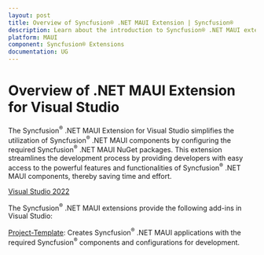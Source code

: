 ```yaml
---
layout: post
title: Overview of Syncfusion® .NET MAUI Extension | Syncfusion®
description: Learn about the introduction to Syncfusion® .NET MAUI extension for Visual Studio which simplifies integration.
platform: MAUI
component: Syncfusion® Extensions
documentation: UG
---
```


# Overview of .NET MAUI Extension for Visual Studio

The Syncfusion<sup>®</sup> .NET MAUI Extension for Visual Studio simplifies the utilization of Syncfusion<sup>®</sup> .NET MAUI components by configuring the required Syncfusion<sup>®</sup> .NET MAUI NuGet packages. This extension streamlines the development process by providing developers with easy access to the powerful features and functionalities of Syncfusion<sup>®</sup> .NET MAUI components, thereby saving time and effort.

[Visual Studio 2022](https://marketplace.visualstudio.com/items?itemName=SyncfusionInc.MAUIVSExtension)

The Syncfusion<sup>®</sup> .NET MAUI extensions provide the following add-ins in Visual Studio:

[Project-Template](template-studio):  Creates Syncfusion<sup>®</sup> .NET MAUI applications with the required Syncfusion<sup>®</sup> components and configurations for development.
